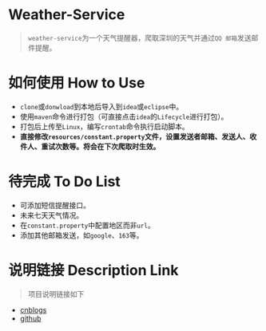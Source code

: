 # Weather-Service 

> `weather-service`为一个天气提醒器，爬取深圳的天气并通过`QQ 邮箱`发送邮件提醒。

# 如何使用 How to Use

* `clone`或`donwload`到本地后导入到`idea`或`eclipse`中。
* 使用`maven`命令进行打包（可直接点击`idea`的`Lifecycle`进行打包）。
* 打包后上传至`Linux`，编写`crontab`命令执行启动脚本。
* **直接修改`resources/constant.property`文件，设置发送者邮箱、发送人、收件人、重试次数等。将会在下次爬取时生效。**

# 待完成 To Do List 

* 可添加短信提醒接口。
* 未来七天天气情况。
* 在`constant.property`中配置地区而非`url`。
* 添加其他邮箱发送，如`google`、`163`等。

# 说明链接 Description Link 

> 项目说明链接如下 
 
* [cnblogs](http://www.cnblogs.com/leesf456/p/7629176.html)  
* [github](http://leesf.github.io/)
